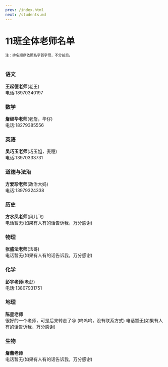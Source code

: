 ```yaml
---
prev: /index.html
next: /students.md
---
```

# 11班全体老师名单
<div style="font-size: 80%">注：排名顺序依照名字首字母，不分前后。</div>
<br>

### 语文<br>
**王起德老师**(老王)<br>
电话:18970340197
### 数学<br>
**詹继华老师**(老詹，华仔)<br>
电话:18279385556
### 英语<br>
**吴巧玉老师**(巧玉姐，麦穗)<br>
电话:13970333731
### 道德与法治<br>
**方爱珍老师**(政治大妈)<br>
电话:13979324338<Badge type="tip" text="特别感谢:俞灵威" vertical="top" />
### 历史<br>
**方水凤老师**(风儿飞)<br>
电话暂无(如果有人有的话告诉我，万分感谢)
### 物理<br>
**张盛法老师**(法哥)<br>
电话暂无(如果有人有的话告诉我，万分感谢)
### 化学<br>
**彭宇老师**(老彭)<br>
电话:13807931751<Badge type="tip" text="特别感谢:胡靖宇" vertical="top" />
### 地理<br>
**陈星老师** <br>
很好的一个老师，可是后来转走了😫
(呜呜呜，没有联系方式)
电话暂无(如果有人有的话告诉我，万分感谢)
### 生物<br>
**詹蕾老师** <br>
电话暂无(如果有人有的话告诉我，万分感谢)